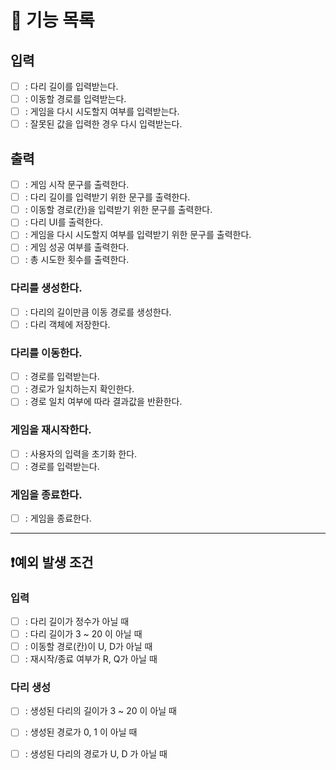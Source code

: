 # 📑 기능 목록

## 입력
- [ ] : 다리 길이를 입력받는다.
- [ ] : 이동할 경로를 입력받는다.
- [ ] : 게임을 다시 시도할지 여부를 입력받는다.
- [ ] : 잘못된 값을 입력한 경우 다시 입력받는다.

## 출력
- [ ] : 게임 시작 문구를 출력한다.
- [ ] : 다리 길이를 입력받기 위한 문구를 출력한다.
- [ ] : 이동할 경로(칸)을 입력받기 위한 문구를 출력한다.
- [ ] : 다리 UI를 출력한다.
- [ ] : 게임을 다시 시도할지 여부를 입력받기 위한 문구를 출력한다.
- [ ] : 게임 성공 여부를 출력한다.
- [ ] : 총 시도한 횟수를 출력한다.

### 다리를 생성한다.
- [ ] : 다리의 길이만큼 이동 경로를 생성한다.
- [ ] : 다리 객체에 저장한다.

### 다리를 이동한다.
- [ ] : 경로를 입력받는다.
- [ ] : 경로가 일치하는지 확인한다.
- [ ] : 경로 일치 여부에 따라 결과값을 반환한다.

### 게임을 재시작한다.
- [ ] : 사용자의 입력을 초기화 한다.
- [ ] : 경로를 입력받는다.

### 게임을 종료한다.
- [ ] : 게임을 종료한다.


---

## ❗예외 발생 조건

### 입력
- [ ] : 다리 길이가 정수가 아닐 때
- [ ] : 다리 길이가 3 ~ 20 이 아닐 때
- [ ] : 이동할 경로(칸)이 U, D가 아닐 때
- [ ] : 재시작/종료 여부가 R, Q가 아닐 때

### 다리 생성
- [ ] : 생성된 다리의 길이가 3 ~ 20 이 아닐 때
- [ ] : 생성된 경로가 0, 1 이 아닐 때
- [ ] : 생성된 다리의 경로가 U, D 가 아닐 때

